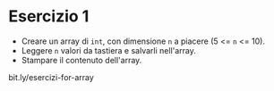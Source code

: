 # Esercizio 1

* Creare un array di `int`, con dimensione `n` a piacere (5 <= `n` <= 10).
* Leggere `n` valori da tastiera e salvarli nell'array.
* Stampare il contenuto dell'array.

bit.ly/esercizi-for-array

